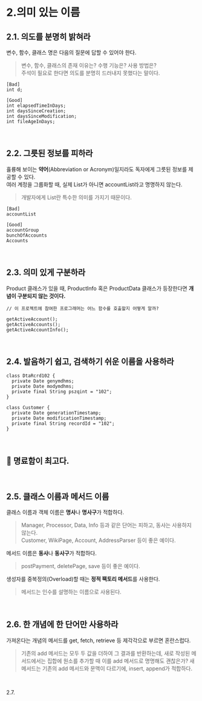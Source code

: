 
2.의미 있는 이름
======================


2.1. 의도를 분명히 밝혀라
---------------------

변수, 함수, 클래스 명은 다음의 질문에 답할 수 있어야 한다.  
> 변수, 함수, 클래스의 존재 이유는? 수행 기능은? 사용 방법은?  
주석이 필요로 한다면 의도를 분명히 드러내지 못했다는 말이다.
 
```
[Bad]
int d;

[Good]
int elapsedTimeInDays;
int daysSinceCreation;
int daysSinceModification;
int fileAgeInDays;
```
<br/>

2.2. 그릇된 정보를 피하라
----------------------
휼륭해 보이는 **약어**(Abbreviation or Acronym)일지라도 독자에게 그릇된 정보를 제공할 수 있다.  
여러 계정을 그룹화할 때, 실제 List가 아니면 accountList라고 명명하지 않는다.  
> 개발자에게 List란 특수한 의미를 가지기 때문이다. 
 
```
[Bad]
accountList

[Good]
accountGroup
bunchOfAccounts
Accounts
```

<br/>

2.3. 의미 있게 구분하라
---------------------- 
Product 클래스가 있을 때, ProductInfo 혹은 ProductData 클래스가 등장한다면 **개념이 구분되지 않는 것이다.**  
```
// 이 프로젝트에 참여한 프로그래머는 어느 함수를 호출할지 어떻게 알까?

getActiveAccount();
getActiveAccounts();
getActiveAccountInfo();
```

<br/>

2.4. 발음하기 쉽고, 검색하기 쉬운 이름을 사용하라
-----------------------------------------

```
class DtaRcrd102 {
  private Date genymdhms;
  private Date modymdhms;
  private final String pszqint = "102";
}

class Customer {
  private Date generationTimestamp;
  private Date modificationTimestamp;
  private final String recordId = "102";
}
```

<br/>

## 💍 명료함이 최고다.  

<br/>

2.5. 클래스 이름과 메서드 이름
---------------------------
클래스 이름과 객체 이름은 **명사**나 **명사구**가 적합하다.  
> Manager, Processor, Data, Info 등과 같은 단어는 피하고, 동사는 사용하지 않는다.  
Customer, WikiPage, Account, AddressParser 등이 좋은 예이다.  

메서드 이름은 **동사**나 **동사구**가 적합하다.  
> postPayment, deletePage, save 등이 좋은 예이다. 
 
생성자를 중복정의(Overload)할 때는 **정적 팩토리 메서드**를 사용한다.  
> 메서드는 인수를 설명하는 이름으로 사용된다. 



<br/>

2.6. 한 개념에 한 단어만 사용하라
---------------------- 
가져온다는 개념의 메서드를 get, fetch, retrieve 등 제각각으로 부르면 혼란스럽다.  
> 기존의 add 메서드는 모두 두 값을 더하여 그 결과를 반환하는데, 새로 작성된 메서드에서는 집합에 원소를 추가할 때 이를 add 메서드로 명명해도 괜찮은가? 새 메서드는 기존의 add 메서드와 문맥이 다르기에, insert, append가 적합하다. 

<br/>

2.7. 
 




